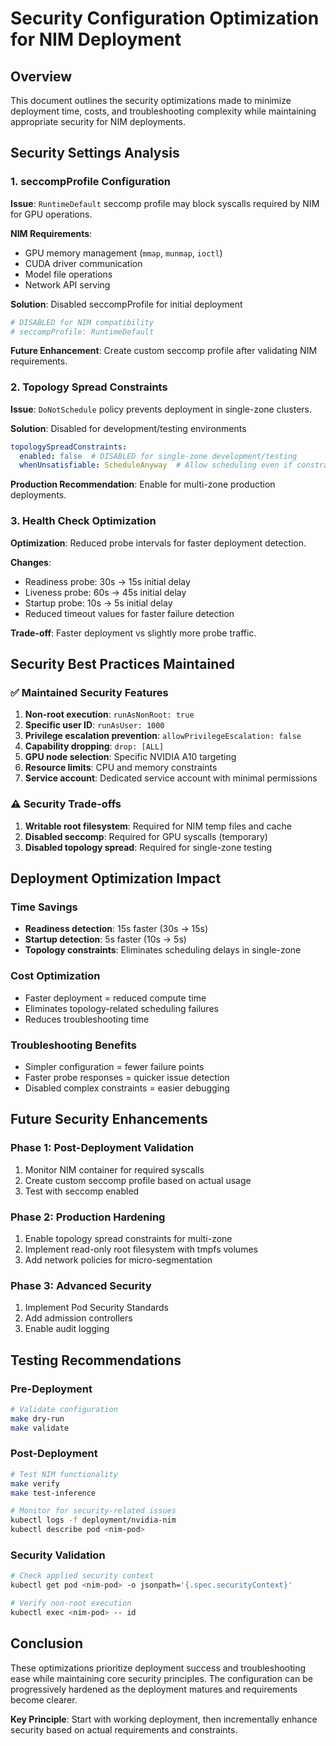 # Security Configuration Optimization for NIM Deployment

## Overview

This document outlines the security optimizations made to minimize deployment time, costs, and troubleshooting complexity while maintaining appropriate security for NIM deployments.

## Security Settings Analysis

### 1. seccompProfile Configuration

**Issue**: `RuntimeDefault` seccomp profile may block syscalls required by NIM for GPU operations.

**NIM Requirements**:
- GPU memory management (`mmap`, `munmap`, `ioctl`)
- CUDA driver communication
- Model file operations
- Network API serving

**Solution**: Disabled seccompProfile for initial deployment
```yaml
# DISABLED for NIM compatibility
# seccompProfile: RuntimeDefault
```

**Future Enhancement**: Create custom seccomp profile after validating NIM requirements.

### 2. Topology Spread Constraints

**Issue**: `DoNotSchedule` policy prevents deployment in single-zone clusters.

**Solution**: Disabled for development/testing environments
```yaml
topologySpreadConstraints:
  enabled: false  # DISABLED for single-zone development/testing
  whenUnsatisfiable: ScheduleAnyway  # Allow scheduling even if constraints can't be met
```

**Production Recommendation**: Enable for multi-zone production deployments.

### 3. Health Check Optimization

**Optimization**: Reduced probe intervals for faster deployment detection.

**Changes**:
- Readiness probe: 30s → 15s initial delay
- Liveness probe: 60s → 45s initial delay  
- Startup probe: 10s → 5s initial delay
- Reduced timeout values for faster failure detection

**Trade-off**: Faster deployment vs slightly more probe traffic.

## Security Best Practices Maintained

### ✅ Maintained Security Features

1. **Non-root execution**: `runAsNonRoot: true`
2. **Specific user ID**: `runAsUser: 1000`
3. **Privilege escalation prevention**: `allowPrivilegeEscalation: false`
4. **Capability dropping**: `drop: [ALL]`
5. **GPU node selection**: Specific NVIDIA A10 targeting
6. **Resource limits**: CPU and memory constraints
7. **Service account**: Dedicated service account with minimal permissions

### ⚠️ Security Trade-offs

1. **Writable root filesystem**: Required for NIM temp files and cache
2. **Disabled seccomp**: Required for GPU syscalls (temporary)
3. **Disabled topology spread**: Required for single-zone testing

## Deployment Optimization Impact

### Time Savings
- **Readiness detection**: 15s faster (30s → 15s)
- **Startup detection**: 5s faster (10s → 5s)
- **Topology constraints**: Eliminates scheduling delays in single-zone

### Cost Optimization
- Faster deployment = reduced compute time
- Eliminates topology-related scheduling failures
- Reduces troubleshooting time

### Troubleshooting Benefits
- Simpler configuration = fewer failure points
- Faster probe responses = quicker issue detection
- Disabled complex constraints = easier debugging

## Future Security Enhancements

### Phase 1: Post-Deployment Validation
1. Monitor NIM container for required syscalls
2. Create custom seccomp profile based on actual usage
3. Test with seccomp enabled

### Phase 2: Production Hardening
1. Enable topology spread constraints for multi-zone
2. Implement read-only root filesystem with tmpfs volumes
3. Add network policies for micro-segmentation

### Phase 3: Advanced Security
1. Implement Pod Security Standards
2. Add admission controllers
3. Enable audit logging

## Testing Recommendations

### Pre-Deployment
```bash
# Validate configuration
make dry-run
make validate
```

### Post-Deployment
```bash
# Test NIM functionality
make verify
make test-inference

# Monitor for security-related issues
kubectl logs -f deployment/nvidia-nim
kubectl describe pod <nim-pod>
```

### Security Validation
```bash
# Check applied security context
kubectl get pod <nim-pod> -o jsonpath='{.spec.securityContext}'

# Verify non-root execution
kubectl exec <nim-pod> -- id
```

## Conclusion

These optimizations prioritize deployment success and troubleshooting ease while maintaining core security principles. The configuration can be progressively hardened as the deployment matures and requirements become clearer.

**Key Principle**: Start with working deployment, then incrementally enhance security based on actual requirements and constraints.
